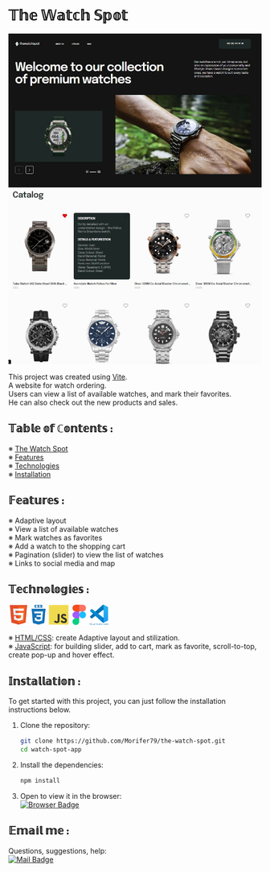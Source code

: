 # 𝕋𝕙𝕖 𝕎𝕒𝕥𝕔𝕙 𝕊𝕡𝕠𝕥

![The Watch Spot Main](./src/img/preview.jpg)  
![The Watch Spot Catalog](./src/img/preview2.jpg)   

This project was created using [Vite](https://vitejs.dev/).  
A website for watch ordering.  
Users can view a list of available watches, and mark their favorites.  
He can also check out the new products and sales.  

## 𝕋𝕒𝕓𝕝𝕖 𝕠𝕗 ℂ𝕠𝕟𝕥𝕖𝕟𝕥𝕤 ᎓  

※ [The Watch Spot](#the-watch-spot)  
※ [Features](#features)  
※ [Technologies](#technologies)  
※ [Installation](#installation)  

## 𝔽𝕖𝕒𝕥𝕦𝕣𝕖𝕤 ᎓  

※ Adaptive layout    
※ View a list of available watches  
※ Mark watches as favorites  
※ Add a watch to the shopping cart  
※ Pagination (slider) to view the list of watches  
※ Links to social media and map  

## 𝕋𝕖𝕔𝕙𝕟𝕠𝕝𝕠𝕘𝕚𝕖𝕤 ᎓  

<img src="https://github.com/devicons/devicon/blob/master/icons/html5/html5-original.svg" title="HTML5" alt="HTML" width="40" height="40"/></a><img src="https://github.com/devicons/devicon/blob/master/icons/css3/css3-plain-wordmark.svg"  title="CSS3" alt="CSS" width="40" height="40"/><img src="https://github.com/devicons/devicon/blob/master/icons/javascript/javascript-original.svg" title="JavaScript" alt="JavaScript" width="40" height="40"/><img src="https://github.com/devicons/devicon/blob/master/icons/figma/figma-original.svg" title="Figma" alt="Figma" width="40" height="40"/><img src="https://github.com/devicons/devicon/blob/master/icons/vscode/vscode-original-wordmark.svg" title="VSCode" alt="VSCode" width="40" height="40"/>
  
※ [HTML/CSS]([https://javascript.info/](https://developer.mozilla.org/en-US/docs/Learn/Getting_started_with_the_web/HTML_basics)): create Adaptive layout and stilization.  
※ [JavaScript](https://javascript.info/): for building slider, add to cart, mark as favorite, scroll-to-top, create pop-up and hover effect.    

## 𝕀𝕟𝕤𝕥𝕒𝕝𝕝𝕒𝕥𝕚𝕠𝕟 ᎓  

To get started with this project, you can just follow the installation instructions below.

1. Clone the repository:
   ```bash
   git clone https://github.com/Morifer79/the-watch-spot.git
   cd watch-spot-app
   ```
2. Install the dependencies:
   ```bash
   npm install
   ```
4. Open to view it in the browser:  
<a href="https://djuliia.github.io/project-group-6/"><img src="https://badgen.net/badge/🌎 www:/Watch Spot/yellow?icon=browser" alt="Browser Badge"/></a>

## 𝔼𝕞𝕒𝕚𝕝 𝕞𝕖 ᎓  
Questions, suggestions, help:  
<a href="mailto:cyber-morifer@proton.me"><img src="https://badgen.net/badge/📧 email:/cyber-morifer@proton.me/yellow?icon=email" alt="Mail Badge"/></a>
   
